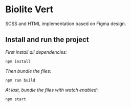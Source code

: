 # Biolite Vert
SCSS and HTML implementation based on Figma design.

## Install and run the project
<i> First install all dependencies: </i>
```
npm install
```

<i> Then bundle the files: </i>
```
npm run build
```
<i> At last, bundle the files with watch enabled: </i>
```
npm start
```
